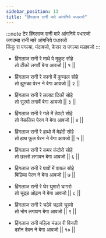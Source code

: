 ```yaml
---
sidebar_position: 13
title: "हिंगलाज रानी मारे आंगनिये पधारजो"
---
```


:::note टेर
हिंगलाज रानी मारे आंगनिये पधारजो <br/>
जगदम्बा रानी मारे आंगनिये पधारजो <br/>
किंकु रा पगल्या, मंदावजो, केसर रा पगल्या मडावजो
:::

- हिंगलाज रानी रे माथे पे मुकुट सोहे <br/>
  तो टीको लगावैं बेगा आवजो || १ ||

- हिंगलाज रानी रे कानो में कुण्डल सोहे<br/>
  तो झुमका पेरन ने बेगा आवजो || २ ||

- हिंगलाज रानी रे ललाट टिकी सोहे <br/>
  तो सुरमो लगावैं बेगा आवजो || ३ ||

- हिंगलाज रानी रे गले में तेवटो सोहे <br/>
  तो नेकलिस पेरन ने बेगा आवजो || ४ ||

- हिंगलाज रानी रे हाथो में मेहंदी सोहे <br/>
  तो हाथ फूल पेरन ने बेगा आवजो || ५ ||

- हिंगलाज रानी रे कमर कंदोरो सोहे <br/>
  तो छल्लो लगावन बेगा आवजो || ६ ||

- हिंगलाज रानी रे पावों में पायल सोहे <br/>
  बिछिया पेरन ने बेगा आवजो || ७ ||

- हिंगलाज रानी रे घेर घुमारो घागरो <br/>
  तो चूंदड़ ओढ़ण ने बेगा आवजो || ८ ||

- हिंगलाज रानी रे चढेवे चढ़ावे चूरमो <br/>
  तो भोग लगावण बेगा आवजो || ९ ||

- हिंगलाज रानी महिला मंडल री विनती <br/>
  दर्शन देवन ने बेगा आवजो || १० ||
